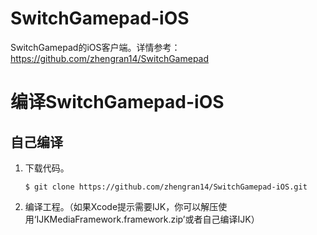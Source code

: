 # SwitchGamepad-iOS

SwitchGamepad的iOS客户端。详情参考：https://github.com/zhengran14/SwitchGamepad


# 编译SwitchGamepad-iOS
## 自己编译
1. 下载代码。
   ```
   $ git clone https://github.com/zhengran14/SwitchGamepad-iOS.git
   ```
2. 编译工程。（如果Xcode提示需要IJK，你可以解压使用‘IJKMediaFramework.framework.zip’或者自己编译IJK）